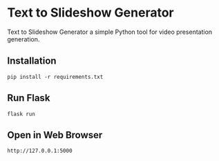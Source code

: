 # Text to Slideshow Generator
Text to Slideshow Generator a simple Python tool for video presentation generation.

## Installation
`pip install -r requirements.txt`

## Run Flask
`flask run`

## Open in Web Browser
`http://127.0.0.1:5000`